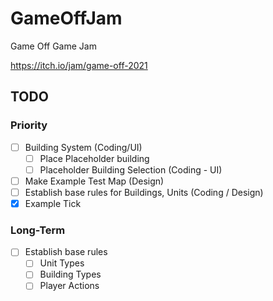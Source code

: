 # GameOffJam
Game Off Game Jam


https://itch.io/jam/game-off-2021

## TODO

### Priority
- [ ] Building System (Coding/UI)
  - [ ] Place Placeholder building
  - [ ] Placeholder Building Selection (Coding - UI)
- [ ] Make Example Test Map (Design)
- [ ] Establish base rules for Buildings, Units (Coding / Design)
- [x] Example Tick
### Long-Term
- [ ] Establish base rules
  - [ ] Unit Types
  - [ ] Building Types
  - [ ] Player Actions
